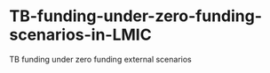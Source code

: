 # TB-funding-under-zero-funding-scenarios-in-LMIC
TB funding under zero funding external scenarios 
